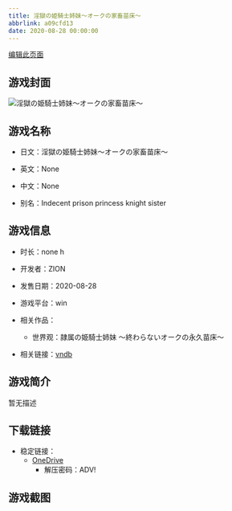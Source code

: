 ```yaml
---
title: 淫獄の姫騎士姉妹～オークの家畜苗床～
abbrlink: a09cfd13
date: 2020-08-28 00:00:00
---
```

[编辑此页面](https://github.com/ACG-3/ADV3-source/blob/main/source/_posts/games/%E6%B7%AB%E7%8D%84%E3%81%AE%E5%A7%AB%E9%A8%8E%E5%A3%AB%E5%A7%89%E5%A6%B9%EF%BD%9E%E3%82%AA%E3%83%BC%E3%82%AF%E3%81%AE%E5%AE%B6%E7%95%9C%E8%8B%97%E5%BA%8A%EF%BD%9E.md)

## 游戏封面

![淫獄の姫騎士姉妹～オークの家畜苗床～](https://pan.timero.xyz/onedrive/img_lib_001/%E6%B7%AB%E7%8D%84%E3%81%AE%E5%A7%AB%E9%A8%8E%E5%A3%AB%E5%A7%89%E5%A6%B9%EF%BD%9E%E3%82%AA%E3%83%BC%E3%82%AF%E3%81%AE%E5%AE%B6%E7%95%9C%E8%8B%97%E5%BA%8A%EF%BD%9E_cover.avif)


## 游戏名称

- 日文：淫獄の姫騎士姉妹～オークの家畜苗床～
- 英文：None
- 中文：None

- 别名：Indecent prison princess knight sister


## 游戏信息

- 时长：none h
- 开发者：ZION
- 发售日期：2020-08-28
- 游戏平台：win
- 相关作品：
   - 世界观：隷属の姫騎士姉妹 ～終わらないオークの永久苗床～

- 相关链接：[vndb](https://vndb.org/v28518)


## 游戏简介

暂无描述


## 下载链接

- 稳定链接：
    - [OneDrive](https://pan.timero.xyz/onedrive/adv_lib_001/%E6%B7%AB%E7%8D%84%E3%81%AE%E5%A7%AB%E9%A8%8E%E5%A3%AB%E5%A7%89%E5%A6%B9%EF%BD%9E%E3%82%AA%E3%83%BC%E3%82%AF%E3%81%AE%E5%AE%B6%E7%95%9C%E8%8B%97%E5%BA%8A%EF%BD%9E)
        - 解压密码：ADV!



## 游戏截图


